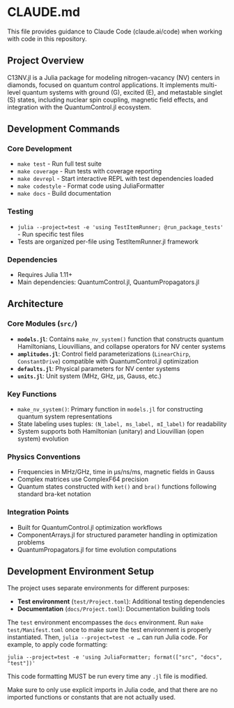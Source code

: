 # CLAUDE.md

This file provides guidance to Claude Code (claude.ai/code) when working with code in this repository.

## Project Overview

C13NV.jl is a Julia package for modeling nitrogen-vacancy (NV) centers in diamonds, focused on quantum control applications. It implements multi-level quantum systems with ground (G), excited (E), and metastable singlet (S) states, including nuclear spin coupling, magnetic field effects, and integration with the QuantumControl.jl ecosystem.

## Development Commands

### Core Development

- `make test` - Run full test suite
- `make coverage` - Run tests with coverage reporting
- `make devrepl` - Start interactive REPL with test dependencies loaded
- `make codestyle` - Format code using JuliaFormatter
- `make docs` - Build documentation

### Testing

- `julia --project=test -e 'using TestItemRunner; @run_package_tests'` - Run specific test files
- Tests are organized per-file using TestItemRunner.jl framework

### Dependencies

- Requires Julia 1.11+
- Main dependencies: QuantumControl.jl, QuantumPropagators.jl

## Architecture

### Core Modules (`src/`)

- **`models.jl`**: Contains `make_nv_system()` function that constructs quantum Hamiltonians, Liouvillians, and collapse operators for NV center systems
- **`amplitudes.jl`**: Control field parameterizations (`LinearChirp`, `ConstantDrive`) compatible with QuantumControl.jl optimization
- **`defaults.jl`**: Physical parameters for NV center systems
- **`units.jl`**: Unit system (MHz, GHz, μs, Gauss, etc.)

### Key Functions

- `make_nv_system()`: Primary function in `models.jl` for constructing quantum system representations
- State labeling uses tuples: `(N_label, ms_label, mI_label)` for readability
- System supports both Hamiltonian (unitary) and Liouvillian (open system) evolution

### Physics Conventions

- Frequencies in MHz/GHz, time in μs/ns/ms, magnetic fields in Gauss
- Complex matrices use ComplexF64 precision
- Quantum states constructed with `ket()` and `bra()` functions following standard bra-ket notation

### Integration Points

- Built for QuantumControl.jl optimization workflows
- ComponentArrays.jl for structured parameter handling in optimization problems
- QuantumPropagators.jl for time evolution computations

## Development Environment Setup

The project uses separate environments for different purposes:

- **Test environment** (`test/Project.toml`): Additional testing dependencies
- **Documentation** (`docs/Project.toml`): Documentation building tools

The `test` environment encompasses the `docs` environment. Run `make test/Manifest.toml` once to make sure the test environment is properly instantiated. Then, `julia --project=test -e …` can run Julia code. For example, to apply code formatting:


	julia --project=test -e 'using JuliaFormatter; format(["src", "docs", "test"])'

This code formatting MUST be run every time any `.jl` file is modified.

Make sure to only use explicit imports in Julia code, and that there are no imported functions or constants that are not actually used.
